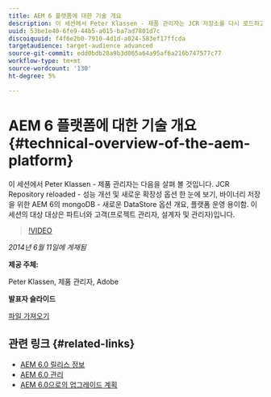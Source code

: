 ```yaml
---
title: AEM 6 플랫폼에 대한 기술 개요
description: 이 세션에서 Peter Klassen - 제품 관리자는 JCR 저장소를 다시 로드하고 성능을 개선하며 새로운 확장성 옵션을 찾습니다.
uuid: 53be1e40-6fe9-44b5-a015-ba7ad7801d7c
discoiquuid: f4f6e2b0-7910-4d1d-a024-583ef17ffcda
targetaudience: target-audience advanced
source-git-commit: edd0bdb28a9b3d065a64a95af6a216b747577c77
workflow-type: tm+mt
source-wordcount: '130'
ht-degree: 5%

---
```


# AEM 6 플랫폼에 대한 기술 개요{#technical-overview-of-the-aem-platform}

이 세션에서 Peter Klassen - 제품 관리자는 다음을 살펴 볼 것입니다. JCR Repository reloaded - 성능 개선 및 새로운 확장성 옵션 한 눈에 보기, 바이너리 저장을 위한 AEM 6의 mongoDB - 새로운 DataStore 옵션 개요, 플랫폼 운영 용이함. 이 세션의 대상 대상은 파트너와 고객(프로젝트 관리자, 설계자 및 관리자)입니다.

>[!VIDEO](https://video.tv.adobe.com/v/19517/?quality=9)

*2014년 6월 11일에 게재됨*

**제공 주체:**

Peter Klassen, 제품 관리자, Adobe

**발표자 슬라이드**

[파일 가져오기](assets/aem6-platform-whatsnew.pdf)

## 관련 링크 {#related-links}

* [AEM 6.0 릴리스 정보](http://docs.adobe.com/content/docs/en/aem/6-0/release-notes.html)
* [AEM 6.0 관리](http://docs.adobe.com/docs/en/aem/6-0/manage.html)
* [AEM 6.0으로의 업그레이드 계획](http://docs.adobe.com/content/docs/en/aem/6-0/deploy/upgrade/planning.html)

